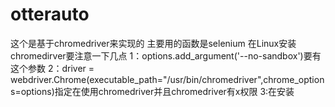 # otterauto
这个是基于chromedriver来实现的
主要用的函数是selenium
在Linux安装chromedirver要注意一下几点
1：options.add_argument('--no-sandbox')要有这个参数
2：driver = webdriver.Chrome(executable_path="/usr/bin/chromedriver",chrome_options=options)指定在使用chromedriver并且chromedriver有x权限
3:在安装
